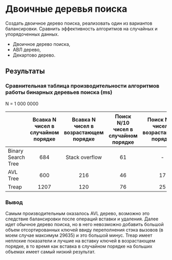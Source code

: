 # Двоичные деревья поиска

Создать двоичное дерево поиска, реализовать один из вариантов балансировки. Сравнить эффективность алгоритмов на случайных и упорядоченных данных. 
- Двоичное дерево поиска, 
- АВЛ дерево,
- Декартово дерево.

## Результаты

### Сравнительная таблица производительности алгоритмов работы бинарных деревьев поиска (ms)
N = 1 000 0000 

| | Всавка N чисел в случайном порядке | Всавка N чисел в возрастающем порядке | Поиск N/10 чисел в случайном порядке | Поиск N/10 чисел в возрастающем порядке | Удаление N/10 чисел в случайном порядке | Удаление N/10 чисел в возрастающем порядке |
| :------ | :-----: | :-----: | :-----: | :-----: | :-----: | :-----: |
| Binary Search Tree | 684 | Stack overflow | 61 | - | 79 | - |
| AVL Tree | 600 | 216 | 46 | 17 | 108 | 28 |
| Treap | 1207 | 120 | 76 | 25 | 179 | 61 |


### Вывод
Самым производительным оказалось AVL дерево, возможно это следствие балансировки после операций вставки и удаления. Далее идет обычное дерево поиска, но в него невозможно добавить большой объем отсортированных ключей ввиду переполнения стэка вызовов (в моем случае максимум 29635) и это большой минус. Treap имеет неплохие показатели и лучшие на вставку ключей в возрастающем порядке, в то время как вставка в случайном порядке на больших объемах имеет самый низкий результат. 
